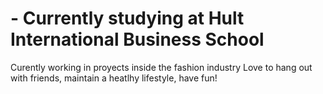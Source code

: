 # - Currently studying at Hult International Business School 
Curently working in proyects inside the fashion industry 
Love to hang out with friends, maintain a heatlhy lifestyle, have fun!
